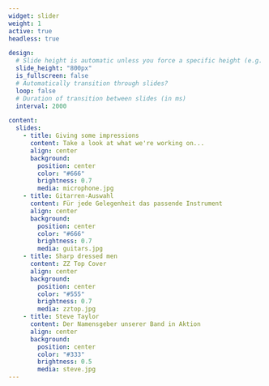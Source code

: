```yaml
---
widget: slider
weight: 1
active: true
headless: true

design:
  # Slide height is automatic unless you force a specific height (e.g. '400px')
  slide_height: "800px"
  is_fullscreen: false
  # Automatically transition through slides?
  loop: false
  # Duration of transition between slides (in ms)
  interval: 2000

content:
  slides:
    - title: Giving some impressions
      content: Take a look at what we're working on...
      align: center
      background:
        position: center
        color: "#666"
        brightness: 0.7
        media: microphone.jpg
    - title: Gitarren-Auswahl
      content: Für jede Gelegenheit das passende Instrument
      align: center
      background:
        position: center
        color: "#666"
        brightness: 0.7
        media: guitars.jpg
    - title: Sharp dressed men
      content: ZZ Top Cover
      align: center
      background:
        position: center
        color: "#555"
        brightness: 0.7
        media: zztop.jpg
    - title: Steve Taylor
      content: Der Namensgeber unserer Band in Aktion
      align: center
      background:
        position: center
        color: "#333"
        brightness: 0.5
        media: steve.jpg
---
```

